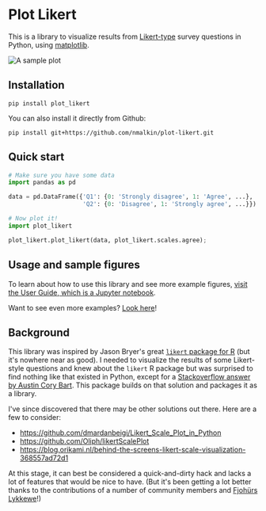 Plot Likert
===========
This is a library to visualize results from [Likert-type](https://en.wikipedia.org/wiki/Likert_scale) survey questions in Python, using [matplotlib](https://matplotlib.org/).

![A sample plot](docs/sample_plot.png)



Installation
------------

```shell
pip install plot_likert
```

You can also install it directly from Github:

```shell
pip install git+https://github.com/nmalkin/plot-likert.git
```


Quick start
-----------
```python
# Make sure you have some data
import pandas as pd

data = pd.DataFrame({'Q1': {0: 'Strongly disagree', 1: 'Agree', ...},
                     'Q2': {0: 'Disagree', 1: 'Strongly agree', ...}})

# Now plot it!
import plot_likert

plot_likert.plot_likert(data, plot_likert.scales.agree);
```


Usage and sample figures
------------------------

To learn about how to use this library and see more example figures,
[visit the User Guide, which is a Jupyter notebook](docs/guide.ipynb).

Want to see even more examples? [Look here](docs/lots_of_random_figures.ipynb)!

Background
----------

This library was inspired by Jason Bryer's great [`likert` package for R](https://cran.r-project.org/web/packages/likert/) (but it's nowhere near as good).
I needed to visualize the results of some Likert-style questions and knew about the `likert` R package but was surprised to find nothing like that existed in Python, except for a [Stackoverflow answer by Austin Cory Bart](https://stackoverflow.com/a/41384812). This package builds on that solution and packages it as a library.

I've since discovered that there may be other solutions out there.
Here are a few to consider:
- https://github.com/dmardanbeigi/Likert_Scale_Plot_in_Python
- https://github.com/Oliph/likertScalePlot
- https://blog.orikami.nl/behind-the-screens-likert-scale-visualization-368557ad72d1

At this stage, it can best be considered a quick-and-dirty hack and lacks a lot of features that would be nice to have.
(But it's been getting a lot better thanks to the contributions of a number of community members and [Fjohürs Lykkewe](https://www.youtube.com/watch?v=ef7cTuVUiWs)!)

